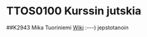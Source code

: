 # TTOS0100 Kurssin jutskia
##K2943 Mika Tuoriniemi
[Wiki](https://github.com/Nakuz0r/TTOS0100/wiki)
:---) jepstotanoin
